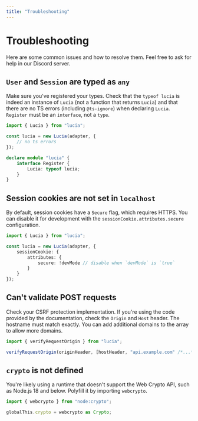 ```yaml
---
title: "Troubleshooting"
---
```


# Troubleshooting

Here are some common issues and how to resolve them. Feel free to ask for help in our Discord server.

## `User` and `Session` are typed as `any`

Make sure you've registered your types. Check that the `typeof lucia` is indeed an instance of `Lucia` (not a function that returns `Lucia`) and that there are no TS errors (including `@ts-ignore`) when declaring `Lucia`. `Register` must be an `interface`, not a `type`.

```ts
import { Lucia } from "lucia";

const lucia = new Lucia(adapter, {
	// no ts errors
});

declare module "lucia" {
	interface Register {
		Lucia: typeof lucia;
	}
}
```

## Session cookies are not set in `localhost`

By default, session cookies have a `Secure` flag, which requires HTTPS. You can disable it for development with the `sessionCookie.attributes.secure` configuration.

```ts
import { Lucia } from "lucia";

const lucia = new Lucia(adapter, {
	sessionCookie: {
		attributes: {
			secure: !devMode // disable when `devMode` is `true`
		}
	}
});
```

## Can't validate POST requests

Check your CSRF protection implementation. If you're using the code provided by the documentation, check the `Origin` and `Host` header. The hostname must match exactly. You can add additional domains to the array to allow more domains.

```ts
import { verifyRequestOrigin } from "lucia";

verifyRequestOrigin(originHeader, [hostHeader, "api.example.com" /*...*/]);
```

## `crypto` is not defined

You're likely using a runtime that doesn't support the Web Crypto API, such as Node.js 18 and below. Polyfill it by importing `webcrypto`.

```ts
import { webcrypto } from "node:crypto";

globalThis.crypto = webcrypto as Crypto;
```
